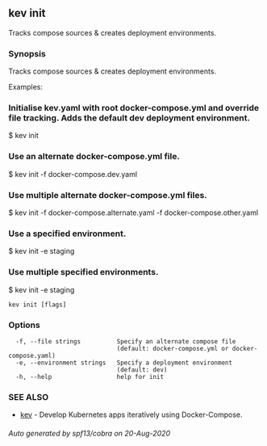 ## kev init

Tracks compose sources & creates deployment environments.

### Synopsis

Tracks compose sources & creates deployment environments.

Examples:

  ### Initialise kev.yaml with root docker-compose.yml and override file tracking. Adds the default dev deployment environment.
  $ kev init

  ### Use an alternate docker-compose.yml file.
  $ kev init -f docker-compose.dev.yaml

  ### Use multiple alternate docker-compose.yml files.
  $ kev init -f docker-compose.alternate.yaml -f docker-compose.other.yaml

  ### Use a specified environment.
  $ kev init -e staging

  ### Use multiple specified environments.
  $ kev init -e staging

```
kev init [flags]
```

### Options

```
  -f, --file strings          Specify an alternate compose file
                              (default: docker-compose.yml or docker-compose.yaml)
  -e, --environment strings   Specify a deployment environment
                              (default: dev)
  -h, --help                  help for init
```

### SEE ALSO

* [kev](kev.md)	 - Develop Kubernetes apps iteratively using Docker-Compose.

###### Auto generated by spf13/cobra on 20-Aug-2020
